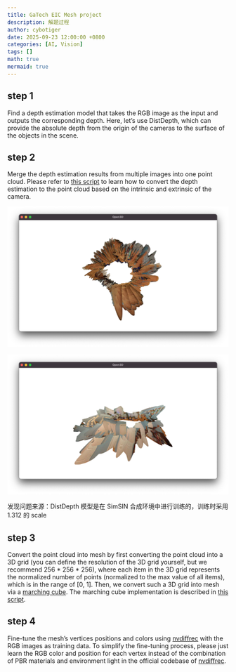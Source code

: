 ```yaml
---
title: GaTech EIC Mesh project
description: 解题过程
author: cybotiger
date: 2025-09-23 12:00:00 +0800
categories: [AI, Vision]
tags: []
math: true
mermaid: true
---
```


## step 1
Find a depth estimation model that takes the RGB image as the input and
outputs the corresponding depth. Here, let’s use DistDepth, which can provide the
absolute depth from the origin of the cameras to the surface of the objects in the
scene.

## step 2
Merge the depth estimation results from multiple images into one point
cloud. Please refer to [this script](https://github.com/facebookresearch/DistDepth/blob/main/visualize_pc.py) to learn how to convert the depth estimation to the
point cloud based on the intrinsic and extrinsic of the camera.

![alt text](assets/img/eic-mesh/image.png)

![alt text](assets/img/eic-mesh/image1.png)

发现问题来源：DistDepth 模型是在 SimSIN 合成环境中进行训练的，训练时采用 1.312 的 scale

## step 3
Convert the point cloud into mesh by first converting the point cloud into a
3D grid (you can define the resolution of the 3D grid yourself, but we recommend
256 * 256 * 256), where each item in the 3D grid represents the normalized number
of points (normalized to the max value of all items), which is in the range of [0, 1].
Then, we convert such a 3D grid into mesh via a [marching cube](https://scikit-image.org/docs/stable/api/skimage.measure.html#skimage.measure.marching_cubes). The marching
cube implementation is described in [this script](https://github.com/apchenstu/TensoRF/blob/17deeedae5ab4106b30a3295709ec3a8a654c7b1/utils.py#L161).

## step 4
Fine-tune the mesh’s vertices positions and colors using [nvdiffrec](https://github.com/NVlabs/nvdiffrec/tree/main) with the
RGB images as training data. To simplify the fine-tuning process, please just learn
the RGB color and position for each vertex instead of the combination of PBR
materials and environment light in the official codebase of [nvdiffrec](https://github.com/NVlabs/nvdiffrec/tree/main).